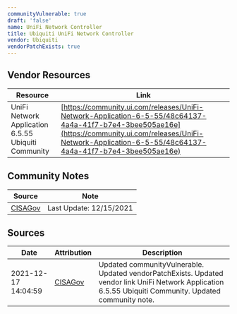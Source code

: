 ```yaml
---
communityVulnerable: true
draft: 'false'
name: UniFi Network Controller
title: Ubiquiti UniFi Network Controller
vendor: Ubiquiti
vendorPatchExists: true
---
```


## Vendor Resources
| Resource | Link |
| --- | --- |
| UniFi Network Application 6.5.55  Ubiquiti Community | [https://community.ui.com/releases/UniFi-Network-Application-6-5-55/48c64137-4a4a-41f7-b7e4-3bee505ae16e](https://community.ui.com/releases/UniFi-Network-Application-6-5-55/48c64137-4a4a-41f7-b7e4-3bee505ae16e) |


## Community Notes
| Source | Note |
| --- | --- |
| [CISAGov](https://raw.githubusercontent.com/cisagov/log4j-affected-db/develop/README.md) | Last Update: 12/15/2021 |

## Sources
| Date | Attribution | Description |
| --- | --- | --- |
| 2021-12-17 14:04:59 | [CISAGov](https://raw.githubusercontent.com/cisagov/log4j-affected-db/develop/README.md) | Updated communityVulnerable. Updated vendorPatchExists. Updated vendor link UniFi Network Application 6.5.55  Ubiquiti Community. Updated community note.  |
